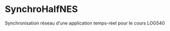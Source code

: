 SynchroHalfNES
==============

Synchronisation réseau d’une application temps-réel pour le cours LOG540

